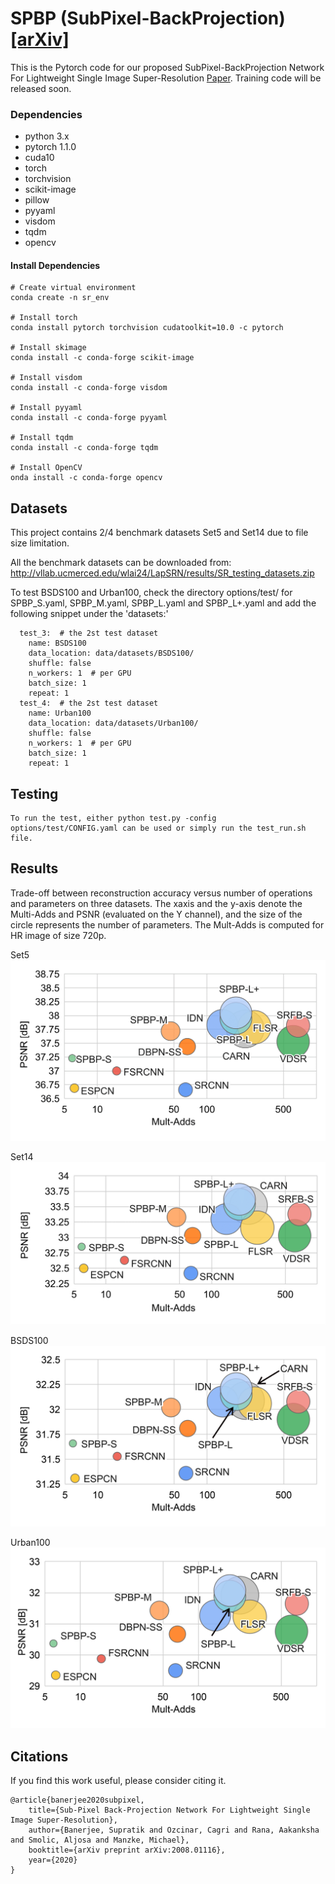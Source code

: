 ﻿# SPBP (SubPixel-BackProjection) [[arXiv]](https://arxiv.org/abs/2008.01116)

This is the Pytorch code for our proposed SubPixel-BackProjection Network For Lightweight Single Image
Super-Resolution [Paper](https://www.researchgate.net/publication/342716640_Sub-Pixel_Back-Projection_Network_For_Lightweight_Single_Image_Super-Resolution).
Training code will be released soon.

### Dependencies
  * python 3.x
  * pytorch 1.1.0
  * cuda10
  * torch
  * torchvision
  * scikit-image
  * pillow
  * pyyaml
  * visdom
  * tqdm
  * opencv
  
#### Install Dependencies
```
# Create virtual environment
conda create -n sr_env

# Install torch
conda install pytorch torchvision cudatoolkit=10.0 -c pytorch

# Install skimage
conda install -c conda-forge scikit-image

# Install visdom
conda install -c conda-forge visdom

# Install pyyaml
conda install -c conda-forge pyyaml

# Install tqdm
conda install -c conda-forge tqdm

# Install OpenCV
onda install -c conda-forge opencv
```

## Datasets

This project contains 2/4 benchmark datasets Set5 and Set14 due to file size limitation.

All the benchmark datasets can be downloaded from: http://vllab.ucmerced.edu/wlai24/LapSRN/results/SR_testing_datasets.zip

To test BSDS100 and Urban100, check the directory options/test/ for SPBP_S.yaml, SPBP_M.yaml, SPBP_L.yaml and SPBP_L+.yaml 
and add the following snippet under the 'datasets:'
```
  test_3:  # the 2st test dataset
    name: BSDS100
    data_location: data/datasets/BSDS100/
    shuffle: false
    n_workers: 1  # per GPU
    batch_size: 1
    repeat: 1
  test_4:  # the 2st test dataset
    name: Urban100
    data_location: data/datasets/Urban100/
    shuffle: false
    n_workers: 1  # per GPU
    batch_size: 1
    repeat: 1
```

## Testing
```
To run the test, either python test.py -config options/test/CONFIG.yaml can be used or simply run the test_run.sh file.
```

## Results
Trade-off between reconstruction accuracy versus number of operations and parameters on three datasets. The xaxis and the y-axis denote the Multi-Adds and PSNR (evaluated on the Y channel), and the size of the circle represents the number of parameters. The Mult-Adds is computed for HR image of size 720p.

<p align="center">
 <figcaption>Set5</figcaption>
  <img src="results/set5-1.png">
 
</p>
<p align="center">
 <figcaption>Set14</figcaption>
  <img src="results/set14-1.png">
</p>
<p align="center">
 <figcaption>BSDS100</figcaption>
  <img src="results/BSDS100.png">
</p>
<p align="center">
 <figcaption>Urban100</figcaption>
  <img src="results/Urban100.png">
</p>


## Citations
If you find this work useful, please consider citing it.
```
@article{banerjee2020subpixel,
    title={Sub-Pixel Back-Projection Network For Lightweight Single Image Super-Resolution},
    author={Banerjee, Supratik and Ozcinar, Cagri and Rana, Aakanksha and Smolic, Aljosa and Manzke, Michael},
    booktitle={arXiv preprint arXiv:2008.01116},
    year={2020}
}
```
